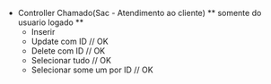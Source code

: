 - Controller Chamado(Sac - Atendimento ao cliente)
    ** somente do  usuario logado **
    - Inserir
    - Update com ID // OK
    - Delete com ID // OK
    - Selecionar tudo // OK
    - Selecionar some um por ID // OK